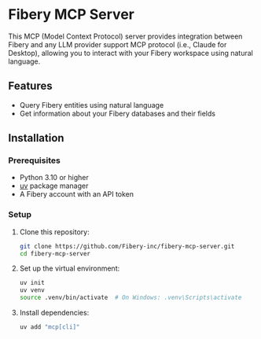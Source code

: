 # Fibery MCP Server

This MCP (Model Context Protocol) server provides integration between Fibery and any LLM provider support MCP protocol (i.e., Claude for Desktop), allowing you to interact with your Fibery workspace using natural language.

## Features
- Query Fibery entities using natural language
- Get information about your Fibery databases and their fields

## Installation

### Prerequisites

- Python 3.10 or higher
- [uv](https://github.com/astral-sh/uv) package manager
- A Fibery account with an API token

### Setup

1. Clone this repository:
   ```bash
   git clone https://github.com/Fibery-inc/fibery-mcp-server.git
   cd fibery-mcp-server
   ```

2. Set up the virtual environment:
   ```bash
   uv init
   uv venv
   source .venv/bin/activate  # On Windows: .venv\Scripts\activate
   ```

3. Install dependencies:
   ```bash
   uv add "mcp[cli]"
   ```
